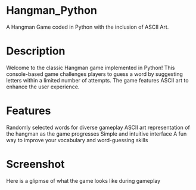 # Hangman_Python
A Hangman Game coded in Python with the inclusion of ASCII Art.
# Description
Welcome to the classic Hangman game implemented in Python! This console-based game challenges players to guess a word by suggesting letters within a limited number of attempts. The game features ASCII art to enhance the user experience.
# Features
Randomly selected words for diverse gameplay
ASCII art representation of the hangman as the game progresses
Simple and intuitive interface
A fun way to improve your vocabulary and word-guessing skills
# Screenshot
Here is a glipmse of what the game looks like during gameplay

